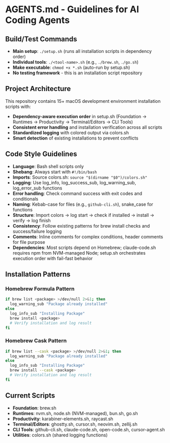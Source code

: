 # AGENTS.md - Guidelines for AI Coding Agents

## Build/Test Commands
- **Main setup**: `./setup.sh` (runs all installation scripts in dependency order)
- **Individual tools**: `./<tool-name>.sh` (e.g., `./brew.sh`, `./go.sh`)
- **Make executable**: `chmod +x *.sh` (auto-run by setup.sh)
- **No testing framework** - this is an installation script repository

## Project Architecture
This repository contains 15+ macOS development environment installation scripts with:
- **Dependency-aware execution order** in setup.sh (Foundation → Runtimes → Productivity → Terminal/Editors → CLI Tools)
- **Consistent error handling** and installation verification across all scripts
- **Standardized logging** with colored output via colors.sh
- **Smart detection** of existing installations to prevent conflicts

## Code Style Guidelines
- **Language**: Bash shell scripts only
- **Shebang**: Always start with `#!/bin/bash`
- **Imports**: Source colors.sh: `source "$(dirname "$0")/colors.sh"`
- **Logging**: Use log_info, log_success_sub, log_warning_sub, log_error_sub functions
- **Error handling**: Check command success with exit codes and conditionals
- **Naming**: Kebab-case for files (e.g., `github-cli.sh`), snake_case for functions
- **Structure**: Import colors → log start → check if installed → install → verify → log finish
- **Consistency**: Follow existing patterns for brew install checks and success/failure logging
- **Comments**: Inline comments for complex conditions, header comments for file purpose
- **Dependencies**: Most scripts depend on Homebrew; claude-code.sh requires npm from NVM-managed Node; setup.sh orchestrates execution order with fail-fast behavior

## Installation Patterns

### Homebrew Formula Pattern
```bash
if brew list <package> >/dev/null 2>&1; then
  log_warning_sub "Package already installed"
else
  log_info_sub "Installing Package"
  brew install <package>
  # Verify installation and log result
fi
```

### Homebrew Cask Pattern  
```bash
if brew list --cask <package> >/dev/null 2>&1; then
  log_warning_sub "Package already installed"
else
  log_info_sub "Installing Package"
  brew install --cask <package>
  # Verify installation and log result
fi
```

## Current Scripts
- **Foundation**: brew.sh
- **Runtimes**: nvm.sh, node.sh (NVM-managed), bun.sh, go.sh  
- **Productivity**: karabiner-elements.sh, raycast.sh
- **Terminal/Editors**: ghostty.sh, cursor.sh, neovim.sh, zellij.sh
- **CLI Tools**: github-cli.sh, claude-code.sh, open-code.sh, cursor-agent.sh
- **Utilities**: colors.sh (shared logging functions)